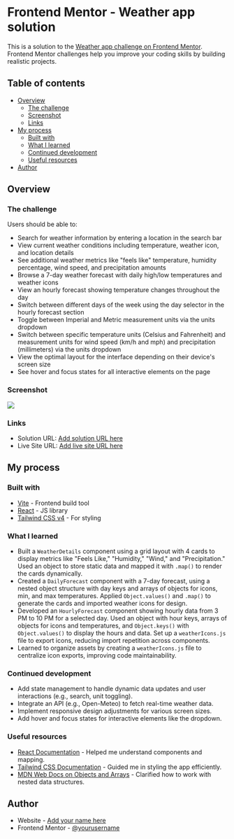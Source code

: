 # Frontend Mentor - Weather app solution

This is a solution to the [Weather app challenge on Frontend Mentor](https://www.frontendmentor.io/challenges/weather-app-K1FhddVm49). Frontend Mentor challenges help you improve your coding skills by building realistic projects.

## Table of contents

- [Overview](#overview)
  - [The challenge](#the-challenge)
  - [Screenshot](#screenshot)
  - [Links](#links)
- [My process](#my-process)
  - [Built with](#built-with)
  - [What I learned](#what-i-learned)
  - [Continued development](#continued-development)
  - [Useful resources](#useful-resources)
- [Author](#author)

## Overview

### The challenge

Users should be able to:

- Search for weather information by entering a location in the search bar
- View current weather conditions including temperature, weather icon, and location details
- See additional weather metrics like "feels like" temperature, humidity percentage, wind speed, and precipitation amounts
- Browse a 7-day weather forecast with daily high/low temperatures and weather icons
- View an hourly forecast showing temperature changes throughout the day
- Switch between different days of the week using the day selector in the hourly forecast section
- Toggle between Imperial and Metric measurement units via the units dropdown 
- Switch between specific temperature units (Celsius and Fahrenheit) and measurement units for wind speed (km/h and mph) and precipitation (millimeters) via the units dropdown
- View the optimal layout for the interface depending on their device's screen size
- See hover and focus states for all interactive elements on the page

### Screenshot

![](./screenshot.jpg)

### Links

- Solution URL: [Add solution URL here](https://your-solution-url.com)
- Live Site URL: [Add live site URL here](https://your-live-site-url.com)

## My process

### Built with

- [Vite](https://vite.dev/) - Frontend build tool
- [React](https://reactjs.org/) - JS library
- [Tailwind CSS v4](https://tailwindcss.com/) - For styling

### What I learned

- Built a `WeatherDetails` component using a grid layout with 4 cards to display metrics like "Feels Like," "Humidity," "Wind," and "Precipitation." Used an object to store static data and mapped it with `.map()` to render the cards dynamically.
- Created a `DailyForecast` component with a 7-day forecast, using a nested object structure with day keys and arrays of objects for icons, min, and max temperatures. Applied `Object.values()` and `.map()` to generate the cards and imported weather icons for design.
- Developed an `HourlyForecast` component showing hourly data from 3 PM to 10 PM for a selected day. Used an object with hour keys, arrays of objects for icons and temperatures, and `Object.keys()` with `Object.values()` to display the hours and data. Set up a `weatherIcons.js` file to export icons, reducing import repetition across components.
- Learned to organize assets by creating a `weatherIcons.js` file to centralize icon exports, improving code maintainability.

### Continued development

- Add state management to handle dynamic data updates and user interactions (e.g., search, unit toggling).
- Integrate an API (e.g., Open-Meteo) to fetch real-time weather data.
- Implement responsive design adjustments for various screen sizes.
- Add hover and focus states for interactive elements like the dropdown.

### Useful resources

- [React Documentation](https://reactjs.org/docs/getting-started.html) - Helped me understand components and mapping.
- [Tailwind CSS Documentation](https://tailwindcss.com/docs) - Guided me in styling the app efficiently.
- [MDN Web Docs on Objects and Arrays](https://developer.mozilla.org/en-US/docs/Web/JavaScript/Reference/Global_Objects) - Clarified how to work with nested data structures.

## Author

- Website - [Add your name here](https://www.your-site.com)
- Frontend Mentor - [@yourusername](https://www.frontendmentor.io/profile/yourusername)
